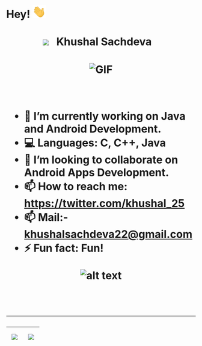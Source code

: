 # Hey! <img src="https://github.com/ABSphreak/ABSphreak/blob/master/gifs/Hi.gif" width="35px">
<h1 align="center"><a href="https://www.linkedin.com/in/khushal-sachdeva-25072002?"></a><img src="https://img.shields.io/badge/-Khushal Sachdeva-blue?style=flat-square&logo=Linkedin&logoColor=white&link=https://www.linkedin.com/in/khushal-sachdeva-25072002?"/> &nbsp;&nbsp;Khushal Sachdeva &nbsp;&nbsp;<h1/>
 

<p align="center">
 <img alt="GIF" src="https://miro.medium.com/max/875/1*Urc28sbnORGOW5oyohQ06g.gif" width="400px" />
  <p/>
 &nbsp;

 - 🔭 I’m currently working on Java and Android Development.
 - :computer: Languages: C, C++, Java
 - 👯 I’m looking to collaborate on Android Apps Development.
 - 📫 How to reach me: https://twitter.com/khushal_25
 - 📫 Mail:- khushalsachdeva22@gmail.com
 - ⚡ Fun fact: Fun!

 <p align="center">
<img src="https://user-images.githubusercontent.com/46247882/87126810-77e5d000-c2aa-11ea-832f-70aa4fe394f9.gif" alt="alt text" width="150" height="150" />
</p>
 <br>
<hr>
 
|<img src="https://github-readme-stats.vercel.app/api?username=CodeKhushal&show_icons=true&count_private=true&theme=radical"/>|<img src="https://github-readme-streak-stats.herokuapp.com/?user=CodeKhushal&theme=radical"/>|
|---|---|
<br />
<!--
**CodeKhushal/CodeKhushal** is a ✨ _special_ ✨ repository because its `README.md` (this file) appears on your GitHub profile.

Here are some ideas to get you started:
- 😄 Pronouns: ...
- 💬 Ask me about ...
- 🤔 I’m looking for help with ...

<br>![image](https://user-images.githubusercontent.com/68191677/120099245-265f6180-c158-11eb-8c7a-2d61f9dcf24b.png)&nbsp; &nbsp; &nbsp; &nbsp; &nbsp; &nbsp; &nbsp; &nbsp; ![image](https://user-images.githubusercontent.com/68191677/120099267-35deaa80-c158-11eb-8dcd-e21cbad9b55b.png)
<br/>
 <p>
 &nbsp;&nbsp;&nbsp;&nbsp;&nbsp;&nbsp;&nbsp;&nbsp;<img align="center" src="https://user-images.githubusercontent.com/68191677/120099245-265f6180-c158-11eb-8c7a-2d61f9dcf24b.png" width="400px" />&nbsp;&nbsp;&nbsp;
  <img align="center" src="https://user-images.githubusercontent.com/68191677/120099267-35deaa80-c158-11eb-8dcd-e21cbad9b55b.png" width="400px" />
<p/>
-->

